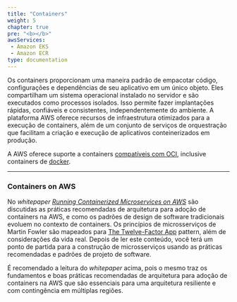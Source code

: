 ```yaml
---
title: "Containers"
weight: 5
chapter: true
pre: "<b></b>"
awsServices:
 - Amazon EKS
 - Amazon ECR
type: documentation
---
```


Os containers proporcionam uma maneira padrão de empacotar código, configurações e dependências de seu aplicativo em um único objeto. Eles compartilham um sistema operacional instalado no servidor e são executados como processos isolados. Isso permite fazer implantações rápidas, confiáveis e consistentes, independentemente do ambiente. A plataforma AWS oferece recursos de infraestrutura otimizados para a execução de containers, além de um conjunto de serviços de orquestração que facilitam a criação e execução de aplicativos conteinerizados em produção.

A AWS oferece suporte a containers [compatíveis com OCI](https://opencontainers.org/), inclusive containers de [docker](https://aws.amazon.com/pt/docker/).

---
### Containers on AWS

No *whitepaper [Running Containerized Microservices on AWS](https://d1.awsstatic.com/whitepapers/DevOps/running-containerized-microservices-on-aws.pdf)* são discutidas as práticas recomendadas de arquitetura para adoção de containers na AWS, e como os padrões de design de software tradicionais evoluem no contexto de containers. Os princípios de microsserviços de Martin Fowler são mapeados para [The Twelve-Factor App](https://12factor.net/) pattern, além de considerações da vida real. Depois de ler este conteúdo, você terá um ponto de partida para a construção de microsserviços usando as práticas recomendadas e padrões de projeto de software. 

É recomendado a leitura do *whitepaper* acima, pois o mesmo traz os fundamentos e boas práticas recomendadas de arquitetura para adoção de containers na AWS que são essenciais para uma arquitetura resiliente e com contingência em múltiplas regiões.
